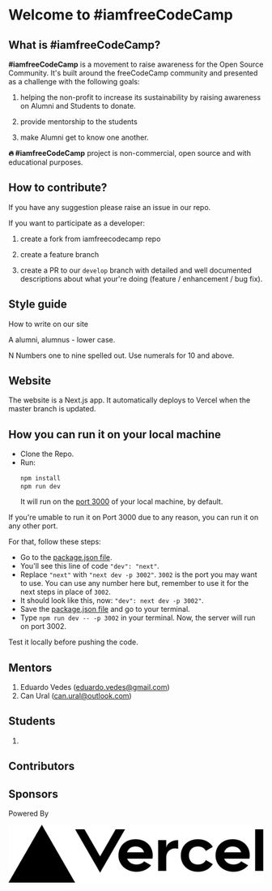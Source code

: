 # Welcome to #iamfreeCodeCamp

## What is #iamfreeCodeCamp?

**#iamfreeCodeCamp** is a movement to raise awareness for the Open Source Community.
It's built around the freeCodeCamp community and presented as a challenge with the following goals:

1.  helping the non-profit to increase its sustainability by raising awareness on Alumni and Students to donate.

2.  provide mentorship to the students

3.  make Alumni get to know one another.

**🔥 #iamfreeCodeCamp** project is non-commercial, open source and with educational purposes.

## How to contribute?

If you have any suggestion please raise an issue in our repo.

If you want to participate as a developer:

1. create a fork from iamfreecodecamp repo

2. create a feature branch

3. create a PR to our `develop` branch with detailed and well documented descriptions about what your're doing (feature / enhancement / bug fix).

## Style guide

How to write on our site

A
alumni, alumnus - lower case.

N
Numbers one to nine spelled out. Use numerals for 10 and above.

## Website

The website is a Next.js app. It automatically deploys to Vercel when the master branch is updated.

## How you can run it on your local machine

- Clone the Repo.
- Run:
  ```
  npm install
  npm run dev
  ```
  It will run on the [port 3000](http://localhost:3005) of your local machine, by default.

If you're umable to run it on Port 3000 due to any reason, you can run it on any other port.

For that, follow these steps:

- Go to the [package.json file](package.json).
- You'll see this line of code `"dev": "next"`.
- Replace `"next"` with `"next dev -p 3002"`. `3002` is the port you may want to use. You can use any number here but, remember to use it for the next steps in place of `3002`.
- It should look like this, now: `"dev": next dev -p 3002"`.
- Save the [package.json file](package.json) and go to your terminal.
- Type `npm run dev -- -p 3002` in your terminal. Now, the server will run on port 3002.

Test it locally before pushing the code.

<!-- ## Team

1. Eduardo Vedes (eduardo.vedes@gmail.com)
2. Can Ural (can.ural@outlook.com) -->

## Mentors

1. Eduardo Vedes (eduardo.vedes@gmail.com)
2. Can Ural (can.ural@outlook.com)

## Students

1.

## Contributors

## Sponsors

Powered By

<a href="https://vercel.com?utm_source=iamfreecodecamp&utm_campaign=oss">
<img src="./public/assets/vercel/logo.svg" alt="logo">
</a>
